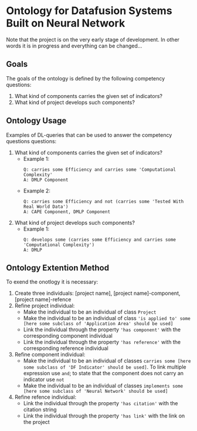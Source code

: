 # Ontology for Datafusion Systems Built on Neural Network

Note that the project is on the very early stage of development. In other words it is in progress and everything can be changed...

## Goals
The goals of the ontology is defined by the following competency questions:

1. What kind of components carries the given set of indicators?
2. What kind of project develops such components?

## Ontology Usage

Examples of DL-queries that can be used to answer the competency questions questions:

1. What kind of components carries the given set of indicators?
    * Example 1:
        ```
        Q: carries some Efficiency and carries some 'Computational Complexity'
        A: DMLP Component
        ```
    * Example 2:
        ```
        Q: carries some Efficiency and not (carries some 'Tested With Real World Data')
        A: CAPE Component, DMLP Component
        ```
2. What kind of project develops such components?
    * Example 1:
        ```
        Q: develops some (carries some Efficiency and carries some 'Computational Complexity')
        A: DMLP
        ```

## Ontology Extention Method

To exend the onotlogy it is necessary:

1. Create three individuals: [project name], [project name]-component, [project name]-refence
2. Refine project individual:
   * Make the individual to be an individual of class `Project`
   * Make the individual to be an individual of class `'is applied to' some [here some subclass of 'Application Area' should be used]`
   * Link the individual through the property `'has component'` with the corresponding component individual
   * Link the individual through the property `'has reference'` with the corresponding reference individual
3. Refine component individual:
   * Make the individual to be an individual of classes `carries some [here some subclass of 'DF Indicator' should be used]`. To link multiple expression use `and`; to state that the component does not carry an indicator use `not`
   * Make the individual to be an individual of classes `implements some [here some subclass of 'Neural Network' should be used]`
4. Refine refence individual:
   * Link the individual through the property `'has citation'` with the citation string
   * Link the individual through the property `'has link'` with the link on the project
